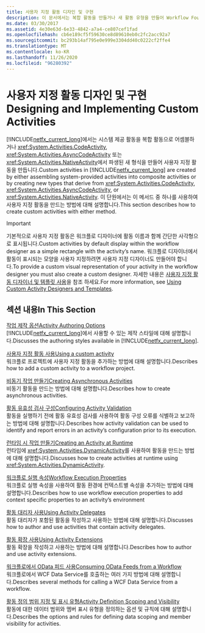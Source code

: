 ```yaml
---
title: 사용자 지정 활동 디자인 및 구현
description: 이 문서에서는 복합 활동을 만들거나 새 활동 유형을 만들어 Workflow Foundation에서 사용자 지정 활동을 만드는 데 필요한 리소스를 제공 합니다.
ms.date: 03/30/2017
ms.assetid: 4e30e63d-6e33-4842-a7a4-ce807cef1fad
ms.openlocfilehash: cb6e189cf5f59630ce8d89610eb0c2fc2acc92a7
ms.sourcegitcommit: bc293b14af795e0e999e3304dd40c0222cf2ffe4
ms.translationtype: MT
ms.contentlocale: ko-KR
ms.lasthandoff: 11/26/2020
ms.locfileid: "96280392"
---
```

# <a name="designing-and-implementing-custom-activities"></a><span data-ttu-id="a53cd-103">사용자 지정 활동 디자인 및 구현</span><span class="sxs-lookup"><span data-stu-id="a53cd-103">Designing and Implementing Custom Activities</span></span>

<span data-ttu-id="a53cd-104">[!INCLUDE[netfx_current_long](../../../includes/netfx-current-long-md.md)]에서는 시스템 제공 활동을 복합 활동으로 어셈블하거나 <xref:System.Activities.CodeActivity>, <xref:System.Activities.AsyncCodeActivity> 또는 <xref:System.Activities.NativeActivity>에서 파생된 새 형식을 만들어 사용자 지정 활동을 만듭니다.</span><span class="sxs-lookup"><span data-stu-id="a53cd-104">Custom activities in [!INCLUDE[netfx_current_long](../../../includes/netfx-current-long-md.md)] are created by either assembling system-provided activities into composite activities or by creating new types that derive from <xref:System.Activities.CodeActivity>, <xref:System.Activities.AsyncCodeActivity>, or <xref:System.Activities.NativeActivity>.</span></span> <span data-ttu-id="a53cd-105">이 단원에서는 이 메서드 중 하나를 사용하여 사용자 지정 활동을 만드는 방법에 대해 설명합니다.</span><span class="sxs-lookup"><span data-stu-id="a53cd-105">This section describes how to create custom activities with either method.</span></span>  
  
> [!IMPORTANT]
> <span data-ttu-id="a53cd-106">기본적으로 사용자 지정 활동은 워크플로 디자이너에 활동 이름과 함께 간단한 사각형으로 표시됩니다.</span><span class="sxs-lookup"><span data-stu-id="a53cd-106">Custom activities by default display within the workflow designer as a simple rectangle with the activity’s name.</span></span> <span data-ttu-id="a53cd-107">워크플로 디자이너에서 활동이 표시되는 모양을 사용자 지정하려면 사용자 지정 디자이너도 만들어야 합니다.</span><span class="sxs-lookup"><span data-stu-id="a53cd-107">To provide a custom visual representation of your activity in the workflow designer you must also create a custom designer.</span></span> <span data-ttu-id="a53cd-108">자세한 내용은 [사용자 지정 활동 디자이너 및 템플릿 사용](using-custom-activity-designers-and-templates.md)을 참조 하세요.</span><span class="sxs-lookup"><span data-stu-id="a53cd-108">For more information, see [Using Custom Activity Designers and Templates](using-custom-activity-designers-and-templates.md).</span></span>  
  
## <a name="in-this-section"></a><span data-ttu-id="a53cd-109">섹션 내용</span><span class="sxs-lookup"><span data-stu-id="a53cd-109">In This Section</span></span>  

 [<span data-ttu-id="a53cd-110">작업 제작 옵션</span><span class="sxs-lookup"><span data-stu-id="a53cd-110">Activity Authoring Options</span></span>](activity-authoring-options-in-wf.md)  
 <span data-ttu-id="a53cd-111">[!INCLUDE[netfx_current_long](../../../includes/netfx-current-long-md.md)]에서 사용할 수 있는 제작 스타일에 대해 설명합니다.</span><span class="sxs-lookup"><span data-stu-id="a53cd-111">Discusses the authoring styles available in [!INCLUDE[netfx_current_long](../../../includes/netfx-current-long-md.md)].</span></span>  
  
 [<span data-ttu-id="a53cd-112">사용자 지정 활동 사용</span><span class="sxs-lookup"><span data-stu-id="a53cd-112">Using a custom activity</span></span>](using-a-custom-activity.md)  
 <span data-ttu-id="a53cd-113">워크플로 프로젝트에 사용자 지정 활동을 추가하는 방법에 대해 설명합니다.</span><span class="sxs-lookup"><span data-stu-id="a53cd-113">Describes how to add a custom activity to a workflow project.</span></span>  
  
  [<span data-ttu-id="a53cd-114">비동기 작업 만들기</span><span class="sxs-lookup"><span data-stu-id="a53cd-114">Creating Asynchronous Activities</span></span>](creating-asynchronous-activities-in-wf.md)  
 <span data-ttu-id="a53cd-115">비동기 활동을 만드는 방법에 대해 설명합니다.</span><span class="sxs-lookup"><span data-stu-id="a53cd-115">Describes how to create asynchronous activities.</span></span>  
  
 [<span data-ttu-id="a53cd-116">활동 유효성 검사 구성</span><span class="sxs-lookup"><span data-stu-id="a53cd-116">Configuring Activity Validation</span></span>](configuring-activity-validation.md)  
 <span data-ttu-id="a53cd-117">활동을 실행하기 전에 활동 유효성 검사를 사용하여 활동 구성 오류를 식별하고 보고하는 방법에 대해 설명합니다.</span><span class="sxs-lookup"><span data-stu-id="a53cd-117">Describes how activity validation can be used to identify and report errors in an activity’s configuration prior to its execution.</span></span>  
  
 [<span data-ttu-id="a53cd-118">런타임 시 작업 만들기</span><span class="sxs-lookup"><span data-stu-id="a53cd-118">Creating an Activity at Runtime</span></span>](creating-an-activity-at-runtime-with-dynamicactivity.md)  
 <span data-ttu-id="a53cd-119">런타임에 <xref:System.Activities.DynamicActivity>를 사용하여 활동을 만드는 방법에 대해 설명합니다.</span><span class="sxs-lookup"><span data-stu-id="a53cd-119">Discusses how to create activities at runtime using <xref:System.Activities.DynamicActivity>.</span></span>  
  
 [<span data-ttu-id="a53cd-120">워크플로 실행 속성</span><span class="sxs-lookup"><span data-stu-id="a53cd-120">Workflow Execution Properties</span></span>](workflow-execution-properties.md)  
 <span data-ttu-id="a53cd-121">워크플로 실행 속성을 사용하여 활동 환경에 컨텍스트별 속성을 추가하는 방법에 대해 설명합니다.</span><span class="sxs-lookup"><span data-stu-id="a53cd-121">Describes how to use workflow execution properties to add context specific properties to an activity’s environment</span></span>  
  
 [<span data-ttu-id="a53cd-122">활동 대리자 사용</span><span class="sxs-lookup"><span data-stu-id="a53cd-122">Using Activity Delegates</span></span>](using-activity-delegates.md)  
 <span data-ttu-id="a53cd-123">활동 대리자가 포함된 활동을 작성하고 사용하는 방법에 대해 설명합니다.</span><span class="sxs-lookup"><span data-stu-id="a53cd-123">Discusses how to author and use activities that contain activity delegates.</span></span>
  
 [<span data-ttu-id="a53cd-124">활동 확장 사용</span><span class="sxs-lookup"><span data-stu-id="a53cd-124">Using Activity Extensions</span></span>](using-activity-extensions.md)  
 <span data-ttu-id="a53cd-125">활동 확장을 작성하고 사용하는 방법에 대해 설명합니다.</span><span class="sxs-lookup"><span data-stu-id="a53cd-125">Describes how to author and use activity extensions.</span></span>  
  
 [<span data-ttu-id="a53cd-126">워크플로에서 OData 피드 사용</span><span class="sxs-lookup"><span data-stu-id="a53cd-126">Consuming OData Feeds from a Workflow</span></span>](consuming-odata-feeds-from-a-workflow.md)  
 <span data-ttu-id="a53cd-127">워크플로에서 WCF Data Service를 호출하는 여러 가지 방법에 대해 설명합니다.</span><span class="sxs-lookup"><span data-stu-id="a53cd-127">Describes several methods for calling a WCF Data Service from a workflow.</span></span>  
  
 [<span data-ttu-id="a53cd-128">활동 정의 범위 지정 및 표시 유형</span><span class="sxs-lookup"><span data-stu-id="a53cd-128">Activity Definition Scoping and Visibility</span></span>](activity-definition-scoping-and-visibility.md)  
 <span data-ttu-id="a53cd-129">활동에 대한 데이터 범위와 멤버 표시 유형을 정의하는 옵션 및 규칙에 대해 설명합니다.</span><span class="sxs-lookup"><span data-stu-id="a53cd-129">Describes the options and rules for defining data scoping and member visibility for activities.</span></span>
